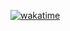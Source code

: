 <a href="https://wakatime.com/badge/github/JuzerShakir/juzershakir.github.io"><img src="https://wakatime.com/badge/github/JuzerShakir/juzershakir.github.io.svg" alt="wakatime"></a>

